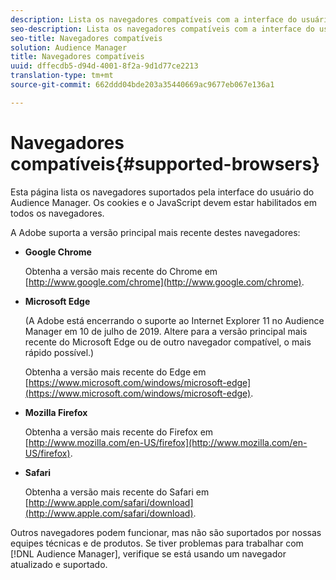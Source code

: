 ```yaml
---
description: Lista os navegadores compatíveis com a interface do usuário do Audience Manager. Os cookies e o JavaScript devem estar habilitados em todos os navegadores.
seo-description: Lista os navegadores compatíveis com a interface do usuário do Audience Manager. Os cookies e o JavaScript devem estar habilitados em todos os navegadores.
seo-title: Navegadores compatíveis
solution: Audience Manager
title: Navegadores compatíveis
uuid: dffecdb5-d94d-4001-8f2a-9d1d77ce2213
translation-type: tm+mt
source-git-commit: 662ddd04bde203a35440669ac9677eb067e136a1

---
```



# Navegadores compatíveis{#supported-browsers}

Esta página lista os navegadores suportados pela interface do usuário do Audience Manager. Os cookies e o JavaScript devem estar habilitados em todos os navegadores.

<!-- 

c_supported_browsers.xml

 -->

A Adobe suporta a versão principal mais recente destes navegadores:

* **Google Chrome**

   Obtenha a versão mais recente do Chrome em [http://www.google.com/chrome](http://www.google.com/chrome).

* **Microsoft Edge**

   (A Adobe está encerrando o suporte ao Internet Explorer 11 no Audience Manager em 10 de julho de 2019. Altere para a versão principal mais recente do Microsoft Edge ou de outro navegador compatível, o mais rápido possível.)

   Obtenha a versão mais recente do Edge em [https://www.microsoft.com/windows/microsoft-edge](https://www.microsoft.com/windows/microsoft-edge).

* **Mozilla Firefox**

   Obtenha a versão mais recente do Firefox em [http://www.mozilla.com/en-US/firefox](http://www.mozilla.com/en-US/firefox).

* **Safari**

   Obtenha a versão mais recente do Safari em [http://www.apple.com/safari/download](http://www.apple.com/safari/download).

Outros navegadores podem funcionar, mas não são suportados por nossas equipes técnicas e de produtos. Se tiver problemas para trabalhar com [!DNL Audience Manager], verifique se está usando um navegador atualizado e suportado.

